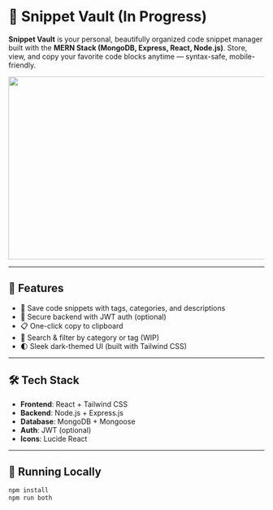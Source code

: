 # 🔐 Snippet Vault (In Progress)

**Snippet Vault** is your personal, beautifully organized code snippet manager built with the **MERN Stack (MongoDB, Express, React, Node.js)**. Store, view, and copy your favorite code blocks anytime — syntax-safe, mobile-friendly.

<img src="public/preview.png" height="360px" width="640px">

---

## 🚀 Features

- 📁 Save code snippets with tags, categories, and descriptions
- 💾 Secure backend with JWT auth (optional)
- 📋 One-click copy to clipboard
- 🔎 Search & filter by category or tag (WIP)
- 🌓 Sleek dark-themed UI (built with Tailwind CSS)

---

## 🛠 Tech Stack

- **Frontend**: React + Tailwind CSS
- **Backend**: Node.js + Express.js
- **Database**: MongoDB + Mongoose
- **Auth**: JWT (optional)
- **Icons**: Lucide React

---

## 🧪 Running Locally

```bash
npm install
npm run both
```
